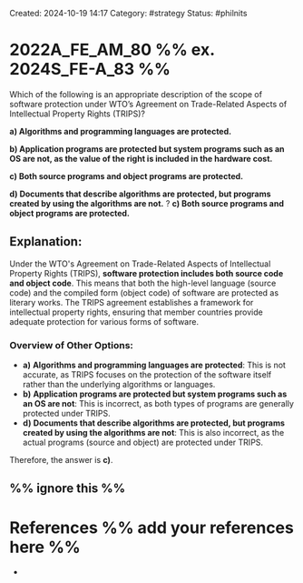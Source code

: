 Created: 2024-10-19 14:17
Category: #strategy 
Status: #philnits


# 2022A_FE_AM_80 %% ex. 2024S_FE-A_83 %%

Which of the following is an appropriate description of the scope of software protection under WTO’s Agreement on Trade-Related Aspects of Intellectual Property Rights (TRIPS)? 

**a) Algorithms and programming languages are protected.** 

**b) Application programs are protected but system programs such as an OS are not, as the value of the right is included in the hardware cost.** 

**c) Both source programs and object programs are protected.** 

**d) Documents that describe algorithms are protected, but programs created by using the algorithms are not.**
? 
**c) Both source programs and object programs are protected.** 

## **Explanation:**

Under the WTO's Agreement on Trade-Related Aspects of Intellectual Property Rights (TRIPS), **software protection includes both source code and object code**. This means that both the high-level language (source code) and the compiled form (object code) of software are protected as literary works. The TRIPS agreement establishes a framework for intellectual property rights, ensuring that member countries provide adequate protection for various forms of software.

### Overview of Other Options:

- **a)** **Algorithms and programming languages are protected**: This is not accurate, as TRIPS focuses on the protection of the software itself rather than the underlying algorithms or languages.
- **b)** **Application programs are protected but system programs such as an OS are not**: This is incorrect, as both types of programs are generally protected under TRIPS.
- **d)** **Documents that describe algorithms are protected, but programs created by using the algorithms are not**: This is also incorrect, as the actual programs (source and object) are protected under TRIPS.

Therefore, the answer is **c)**.

%% ignore this %%
---









# References %% add your references here %%
- 